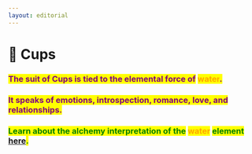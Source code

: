 ```yaml
---
layout: editorial
---
```


# 🌊 Cups



### <mark style="color:purple;"></mark>

### <mark style="color:purple;">The suit of Cups is tied to the elemental force of</mark> <mark style="color:orange;">water</mark><mark style="color:purple;">.</mark>&#x20;

### <mark style="color:purple;">It speaks of emotions, introspection, romance, love, and relationships.</mark>

<mark style="color:purple;"></mark>

### <mark style="color:green;">Learn about the alchemy interpretation of the</mark> <mark style="color:orange;">water</mark> <mark style="color:green;">element</mark> [here](../../../../../alchemy/the-usdchoice-of-alchemy/undefined-4/the-four-elements/acqua.md)<mark style="color:green;">.</mark>

<mark style="color:green;"></mark>

